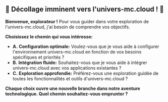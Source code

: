 ##  🚀 Décollage imminent vers l'univers-mc.cloud ! 🚀 

**Bienvenue, explorateur !** Pour vous guider dans votre exploration de l'univers-mc.cloud, j'ai besoin de comprendre vos objectifs. 

**Choisissez le chemin qui vous intéresse:**

* **A.** **Configuration optimale:**  Voulez-vous que je vous aide à configurer l'environnement univers-mc.cloud en fonction de vos besoins spécifiques et priorités ? 
* **B.** **Intégration fluide:** Souhaitez-vous que je vous aide à intégrer  univers-mc.cloud avec vos applications existantes ? 
* **C.** **Exploration approfondie:** Préférez-vous une exploration guidée de toutes les fonctionnalités et outils d'univers-mc.cloud ?

**Chaque choix ouvre une nouvelle branche dans notre aventure technologique. Quel chemin souhaitez-vous emprunter ?** 



